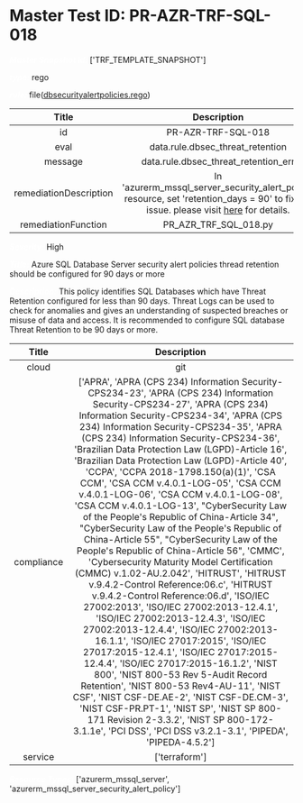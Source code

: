 



# Master Test ID: PR-AZR-TRF-SQL-018


***<font color="white">Master Snapshot Id:</font>*** ['TRF_TEMPLATE_SNAPSHOT']

***<font color="white">type:</font>*** rego

***<font color="white">rule:</font>*** file([dbsecurityalertpolicies.rego])  
  
  
  
  

|Title|Description|
| :---: | :---: |
|id|PR-AZR-TRF-SQL-018|
|eval|data.rule.dbsec_threat_retention|
|message|data.rule.dbsec_threat_retention_err|
|remediationDescription|In 'azurerm_mssql_server_security_alert_policy' resource, set 'retention_days = 90' to fix the issue. please visit <a href='https://registry.terraform.io/providers/hashicorp/azurerm/latest/docs/resources/mssql_server_security_alert_policy#retention_days' target='_blank'>here</a> for details.|
|remediationFunction|PR_AZR_TRF_SQL_018.py|


***<font color="white">Severity:</font>*** High

***<font color="white">Title:</font>*** Azure SQL Database Server security alert policies thread retention should be configured for 90 days or more

***<font color="white">Description:</font>*** This policy identifies SQL Databases which have Threat Retention configured for less than 90 days. Threat Logs can be used to check for anomalies and gives an understanding of suspected breaches or misuse of data and access. It is recommended to configure SQL database Threat Retention to be 90 days or more.  
  
  

|Title|Description|
| :---: | :---: |
|cloud|git|
|compliance|['APRA', 'APRA (CPS 234) Information Security-CPS234-23', 'APRA (CPS 234) Information Security-CPS234-27', 'APRA (CPS 234) Information Security-CPS234-34', 'APRA (CPS 234) Information Security-CPS234-35', 'APRA (CPS 234) Information Security-CPS234-36', 'Brazilian Data Protection Law (LGPD)-Article 16', 'Brazilian Data Protection Law (LGPD)-Article 40', 'CCPA', 'CCPA 2018-1798.150(a)(1)', 'CSA CCM', 'CSA CCM v.4.0.1-LOG-05', 'CSA CCM v.4.0.1-LOG-06', 'CSA CCM v.4.0.1-LOG-08', 'CSA CCM v.4.0.1-LOG-13', "CyberSecurity Law of the People's Republic of China-Article 34", "CyberSecurity Law of the People's Republic of China-Article 55", "CyberSecurity Law of the People's Republic of China-Article 56", 'CMMC', 'Cybersecurity Maturity Model Certification (CMMC) v.1.02-AU.2.042', 'HITRUST', 'HITRUST v.9.4.2-Control Reference:06.c', 'HITRUST v.9.4.2-Control Reference:06.d', 'ISO/IEC 27002:2013', 'ISO/IEC 27002:2013-12.4.1', 'ISO/IEC 27002:2013-12.4.3', 'ISO/IEC 27002:2013-12.4.4', 'ISO/IEC 27002:2013-16.1.1', 'ISO/IEC 27017:2015', 'ISO/IEC 27017:2015-12.4.1', 'ISO/IEC 27017:2015-12.4.4', 'ISO/IEC 27017:2015-16.1.2', 'NIST 800', 'NIST 800-53 Rev 5-Audit Record Retention', 'NIST 800-53 Rev4-AU-11', 'NIST CSF', 'NIST CSF-DE.AE-2', 'NIST CSF-DE.CM-3', 'NIST CSF-PR.PT-1', 'NIST SP', 'NIST SP 800-171 Revision 2-3.3.2', 'NIST SP 800-172-3.1.1e', 'PCI DSS', 'PCI DSS v3.2.1-3.1', 'PIPEDA', 'PIPEDA-4.5.2']|
|service|['terraform']|


***<font color="white">Resource Types:</font>*** ['azurerm_mssql_server', 'azurerm_mssql_server_security_alert_policy']


[dbsecurityalertpolicies.rego]: https://github.com/prancer-io/prancer-compliance-test/tree/master/azure/terraform/dbsecurityalertpolicies.rego
